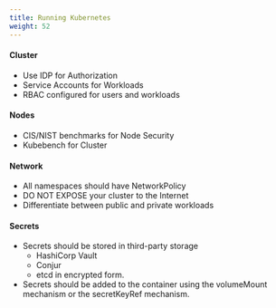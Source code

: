 ```yaml
---
title: Running Kubernetes
weight: 52
---
```


#### Cluster

- Use IDP for Authorization 
- Service Accounts for Workloads 
- RBAC configured for users and workloads

#### Nodes

- CIS/NIST benchmarks for Node Security
- Kubebench for Cluster 

#### Network

- All namespaces should have NetworkPolicy
- DO NOT EXPOSE your cluster to the Internet
- Differentiate between public and private workloads

#### Secrets

- Secrets should be stored in third-party storage 
  - HashiCorp Vault
  - Conjur 
  - etcd in encrypted form.
- Secrets should be added to the container using the volumeMount mechanism or the secretKeyRef mechanism.